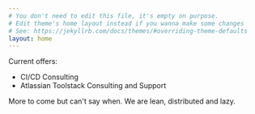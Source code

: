 ```yaml
---
# You don't need to edit this file, it's empty on purpose.
# Edit theme's home layout instead if you wanna make some changes
# See: https://jekyllrb.com/docs/themes/#overriding-theme-defaults
layout: home
---
```


Current offers:
- CI/CD Consulting
- Atlassian Toolstack Consulting and Support

More to come but can't say when. We are lean, distributed and lazy.
